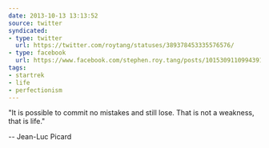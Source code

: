 ```yaml
---
date: 2013-10-13 13:13:52
source: twitter
syndicated:
- type: twitter
  url: https://twitter.com/roytang/statuses/389378453335576576/
- type: facebook
  url: https://www.facebook.com/stephen.roy.tang/posts/10153091109943912
tags:
- startrek
- life
- perfectionism
---
```


"It is possible to commit no mistakes and still lose. That is not a weakness, that is life." 

-- Jean-Luc Picard